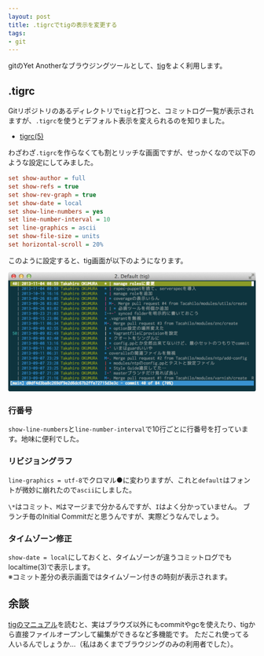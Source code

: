 ```yaml
---
layout: post
title: .tigrcでtigの表示を変更する
tags: 
- git
---
```

gitのYet Anotherなブラウジングツールとして、[tig](https://github.com/jonas/tig)をよく利用します。

## .tigrc

Gitリポジトリのあるディレクトリで`tig`と打つと、コミットログ一覧が表示されますが、`.tigrc`を使うとデフォルト表示を変えられるのを知りました。

 * [tigrc(5)](http://jonas.nitro.dk/tig/tigrc.5.html)

わざわざ`.tigrc`を作らなくても割とリッチな画面ですが、せっかくなので以下のような設定にしてみました。

```ini
set show-author = full
set show-refs = true
set show-rev-graph = true
set show-date = local
set show-line-numbers = yes
set line-number-interval = 10
set line-graphics = ascii
set show-file-size = units
set horizontal-scroll = 20%
```

このように設定すると、tig画面が以下のようになります。

![](/images/2014/01/18/tig@2x.png)

### 行番号

`show-line-numbers`と`line-number-interval`で10行ごとに行番号を打っています。地味に便利でした。

### リビジョングラフ

`line-graphics = utf-8`でクロマル●に変わりますが、これと`default`はフォントが微妙に崩れたので`ascii`にしました。

`\*`はコミット、`M`はマージまで分かるんですが、`I`はよく分かっていません。
ブランチ毎のInitial Commitだと思うんですが、実際どうなんでしょう。

### タイムゾーン修正

`show-date = local`にしておくと、タイムゾーンが違うコミットログでもlocaltime(3)で表示します。  
※コミット差分の表示画面ではタイムゾーン付きの時刻が表示されます。

## 余談

[tigのマニュアル](http://jonas.nitro.dk/tig/manual.html)を読むと、実はブラウズ以外にもcommitやgcを使えたり、tigから直接ファイルオープンして編集ができるなど多機能です。
ただこれ使ってる人いるんでしょうか…（私はあくまでブラウジングのみの利用者でした）。

